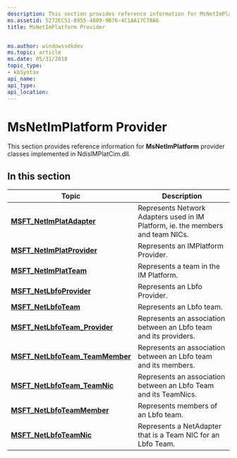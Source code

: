 ```yaml
---
description: This section provides reference information for MsNetImPlatform provider classes implemented in NdisIMPlatCim.dll.
ms.assetid: 5272EC51-8955-4809-9B76-4C1AA17C78A6
title: MsNetImPlatform Provider


ms.author: windowssdkdev
ms.topic: article
ms.date: 05/31/2018
topic_type: 
- kbSyntax
api_name: 
api_type: 
api_location: 
---
```


# MsNetImPlatform Provider

This section provides reference information for **MsNetImPlatform** provider classes implemented in NdisIMPlatCim.dll.

## In this section



| Topic                                                                           | Description                                                                                |
|---------------------------------------------------------------------------------|--------------------------------------------------------------------------------------------|
| [**MSFT\_NetImPlatAdapter**](msft-netimplatadapter.md)<br/>              | Represents Network Adapters used in IM Platform, ie. the members and team NICs.<br/> |
| [**MSFT\_NetImPlatProvider**](msft-netimplatprovider.md)<br/>            | Represents an IMPlatform Provider.<br/>                                              |
| [**MSFT\_NetImPlatTeam**](msft-netimplatteam.md)<br/>                    | Represents a team in the IM Platform.<br/>                                           |
| [**MSFT\_NetLbfoProvider**](msft-netlbfoprovider.md)<br/>                | Represents an Lbfo Provider.<br/>                                                    |
| [**MSFT\_NetLbfoTeam**](msft-netlbfoteam.md)<br/>                        | Represents an Lbfo team.<br/>                                                        |
| [**MSFT\_NetLbfoTeam\_Provider**](msft-netlbfoteam-provider.md)<br/>     | Represents an association between an Lbfo team and its providers.<br/>               |
| [**MSFT\_NetLbfoTeam\_TeamMember**](msft-netlbfoteam-teammember.md)<br/> | Represents an association between an Lbfo team and its members.<br/>                 |
| [**MSFT\_NetLbfoTeam\_TeamNic**](msft-netlbfoteam-teamnic.md)<br/>       | Represents an association between an Lbfo Team and its TeamNics.<br/>                |
| [**MSFT\_NetLbfoTeamMember**](msft-netlbfoteammember.md)<br/>            | Represents members of an Lbfo team.<br/>                                             |
| [**MSFT\_NetLbfoTeamNic**](msft-netlbfoteamnic.md)<br/>                  | Represents a NetAdapter that is a Team NIC for an Lbfo Team.<br/>                    |



 

 

 





